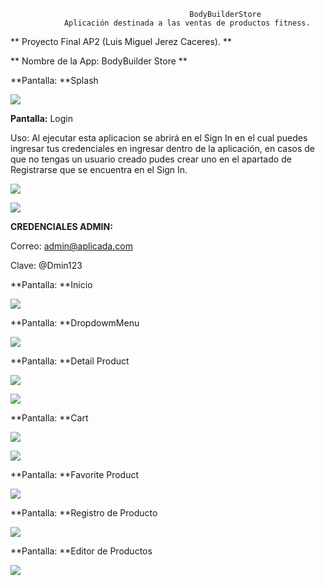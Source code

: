 											BodyBuilderStore
				Aplicación destinada a las ventas de productos fitness.

** Proyecto Final AP2 (Luis Miguel Jerez Caceres). **

** Nombre de la App: BodyBuilder Store **


**Pantalla: **Splash

![](https://i.postimg.cc/FsCtg74N/splash.png)


**Pantalla:** Login

Uso: Al ejecutar esta aplicacion se abrirá en el Sign In en el cual puedes ingresar tus credenciales en ingresar dentro de la aplicación, en casos de que no tengas un usuario creado pudes crear uno en el apartado de Registrarse que se encuentra en el Sign In.

![](https://i.postimg.cc/TPHBPk6v/login.png)

![](https://i.postimg.cc/XqxfVzRw/regUser.png)

**CREDENCIALES ADMIN:**

Correo: admin@aplicada.com

Clave: @Dmin123


**Pantalla: **Inicio

![](https://i.postimg.cc/SRjsM1XL/menu.png)

**Pantalla: **DropdowmMenu

![](https://i.postimg.cc/htKG8G7P/menu2.png)

**Pantalla: **Detail Product

![](https://i.postimg.cc/9Fb2hYrC/prodas.png)

![](https://i.postimg.cc/66hg25wh/prod.png)

**Pantalla: **Cart

![](https://i.postimg.cc/KzDqMJXY/cart3.png)

![](https://i.postimg.cc/65ycW9Qq/cart.png)

**Pantalla: **Favorite Product

![](https://i.postimg.cc/rpJxGbp7/fav.png)

**Pantalla: **Registro de Producto

![](https://i.postimg.cc/43q71ggL/rs.png)


**Pantalla: **Editor de Productos

![](https://i.postimg.cc/rwvR1Tch/ed.png)

